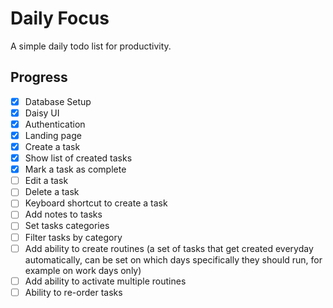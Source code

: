 # Daily Focus

A simple daily todo list for productivity.

## Progress

- [x] Database Setup
- [x] Daisy UI
- [x] Authentication
- [x] Landing page
- [x] Create a task
- [x] Show list of created tasks
- [x] Mark a task as complete
- [ ] Edit a task
- [ ] Delete a task
- [ ] Keyboard shortcut to create a task
- [ ] Add notes to tasks
- [ ] Set tasks categories
- [ ] Filter tasks by category
- [ ] Add ability to create routines (a set of tasks that get created everyday automatically, can be set on which days specifically they should run, for example on work days only)
- [ ] Add ability to activate multiple routines
- [ ] Ability to re-order tasks
